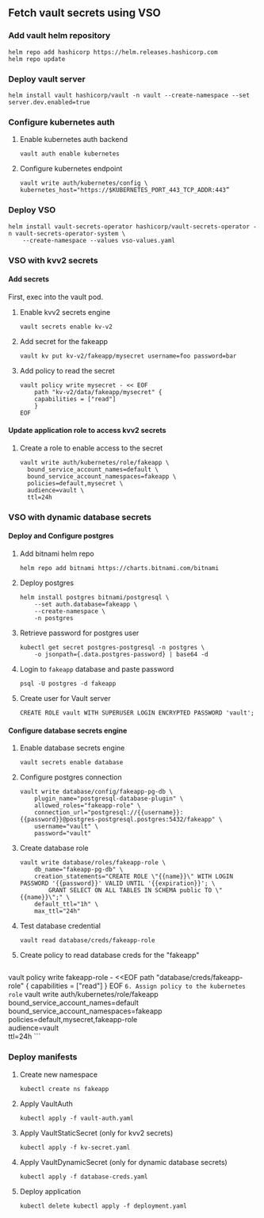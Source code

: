 ## Fetch vault secrets using VSO

### Add vault helm repository
```
helm repo add hashicorp https://helm.releases.hashicorp.com
helm repo update
```

### Deploy vault server
```
helm install vault hashicorp/vault -n vault --create-namespace --set server.dev.enabled=true
```

### Configure kubernetes auth

1. Enable kubernetes auth backend
    ```
    vault auth enable kubernetes
    ```
2. Configure kubernetes endpoint
    ```
    vault write auth/kubernetes/config \
    kubernetes_host="https://$KUBERNETES_PORT_443_TCP_ADDR:443”
    ```

### Deploy VSO
```
helm install vault-secrets-operator hashicorp/vault-secrets-operator -n vault-secrets-operator-system \
    --create-namespace --values vso-values.yaml
```

### VSO with kvv2 secrets

#### Add secrets
First, exec into the vault pod.
1. Enable kvv2 secrets engine
    ```
    vault secrets enable kv-v2
    ```
2. Add secret for the fakeapp
    ```
    vault kv put kv-v2/fakeapp/mysecret username=foo password=bar
    ```
3. Add policy to read the secret
    ```
    vault policy write mysecret - << EOF
        path "kv-v2/data/fakeapp/mysecret" {
        capabilities = ["read"]
        }
    EOF
    ```

#### Update application role to access kvv2 secrets

1. Create a role to enable access to the secret
    ```
    vault write auth/kubernetes/role/fakeapp \
      bound_service_account_names=default \
      bound_service_account_namespaces=fakeapp \
      policies=default,mysecret \
      audience=vault \
      ttl=24h
    ```

### VSO with dynamic database secrets

#### Deploy and Configure postgres
1. Add bitnami helm repo
    ```
    helm repo add bitnami https://charts.bitnami.com/bitnami
    ```

2. Deploy postgres
    ```
    helm install postgres bitnami/postgresql \
        --set auth.database=fakeapp \
        --create-namespace \
        -n postgres
    ```
3. Retrieve password for postgres user
    ```
    kubectl get secret postgres-postgresql -n postgres \
        -o jsonpath={.data.postgres-password} | base64 -d
    ```

4. Login to `fakeapp` database and paste password
    ```
    psql -U postgres -d fakeapp
    ```
5. Create user for Vault server
    ```
    CREATE ROLE vault WITH SUPERUSER LOGIN ENCRYPTED PASSWORD 'vault';
    ```

#### Configure database secrets engine
1. Enable database secrets engine
    ```
    vault secrets enable database
    ```
2. Configure postgres connection
    ```
    vault write database/config/fakeapp-pg-db \
        plugin_name="postgresql-database-plugin" \
        allowed_roles="fakeapp-role" \
        connection_url="postgresql://{{username}}:{{password}}@postgres-postgresql.postgres:5432/fakeapp" \
        username="vault" \
        password="vault"
    ```
3. Create database role
    ```
    vault write database/roles/fakeapp-role \
        db_name="fakeapp-pg-db" \
        creation_statements="CREATE ROLE \"{{name}}\" WITH LOGIN PASSWORD '{{password}}' VALID UNTIL '{{expiration}}'; \
            GRANT SELECT ON ALL TABLES IN SCHEMA public TO \"{{name}}\";" \
        default_ttl="1h" \
        max_ttl="24h"
    ```
4. Test database credential
    ```
    vault read database/creds/fakeapp-role
    ```
5. Create policy to read database creds for the "fakeapp"
    ```
vault policy write fakeapp-role - <<EOF
path "database/creds/fakeapp-role" {
capabilities = ["read"]
}
EOF
    ```
6. Assign policy to the kubernetes role
    ```
    vault write auth/kubernetes/role/fakeapp \
        bound_service_account_names=default \
        bound_service_account_namespaces=fakeapp \
        policies=default,mysecret,fakeapp-role  \
        audience=vault \
        ttl=24h
    ```

### Deploy manifests
1. Create new namespace
    ```
    kubectl create ns fakeapp
    ```
2. Apply VaultAuth
    ```
    kubectl apply -f vault-auth.yaml
    ```
3. Apply VaultStaticSecret (only for kvv2 secrets)
    ```
    kubectl apply -f kv-secret.yaml
    ```
4. Apply VaultDynamicSecret (only for dynamic database secrets)
    ```
    kubectl apply -f database-creds.yaml
    ```
5. Deploy application
    ```
    kubectl delete kubectl apply -f deployment.yaml
    ```
